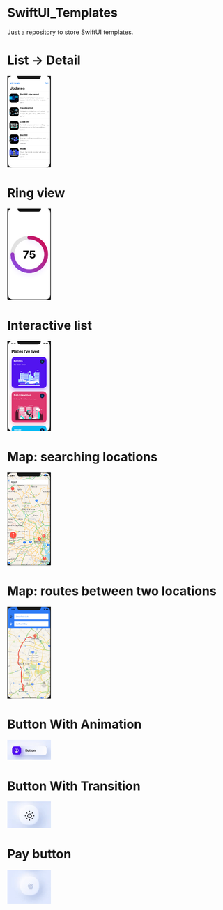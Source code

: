 # SwiftUI_Templates
Just a repository to store SwiftUI templates.

# List -> Detail
<img src="SwiftUI_Templates/ReadMe/Images/listAndDetail.png" width=100>

# Ring view
<img src="SwiftUI_Templates/ReadMe/Images/ringView.png" width=100>

# Interactive list
<img src="SwiftUI_Templates/ReadMe/Images/PlacesLivedList.png" width=100>

# Map: searching locations
<img src="SwiftUI_Templates/ReadMe/Images/mapkitUIKit.png" width=100>

# Map: routes between two locations
<img src="SwiftUI_Templates/ReadMe/Images/routeBetweenTwo.png" width=100>

# Button With Animation
<img src="SwiftUI_Templates/ReadMe/Images/buttonWithAnimation.gif" width=100>

# Button With Transition
<img src="SwiftUI_Templates/ReadMe/Images/transitionButton.gif" width=100>

# Pay button
<img src="SwiftUI_Templates/ReadMe/Images/unlockButton.gif" width=100>
